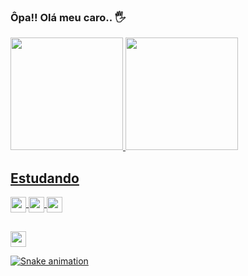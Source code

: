 ### Ôpa!! Olá meu caro.. 🖐️

 <div>
  <a href="https://github.com/DevThiagoOliveira">
  <img height="180em" src="https://github-readme-stats.vercel.app/api?username=DevThiagoOliveira&show_icons=true&theme=highcontrast&include_all_commits=true&count_private=true">
  <img height="180em" src="https://github-readme-stats.vercel.app/api/top-langs/?username=DevThiagoOliveira&layout=compact&langs_count=7&theme=highcontrast">
</div>

## Estudando

 <div>
  <a href="https://developer.mozilla.org/pt-BR/docs/Web/HTML">
  <img align="center" height= "25" href="https://developer.mozilla.org/pt-BR/docs/Web/HTML" target="_blank" src= "https://img.shields.io/badge/HTML-239120?style=for-the-badge&logo=html5&logoColor=white" >
  <a href="https://developer.mozilla.org/pt-BR/docs/Web/CSS">
  <img align="center" height= "25" href="https://developer.mozilla.org/pt-BR/docs/Web/CSS" target="_blank" src= "https://img.shields.io/badge/CSS3-1572B6?style=for-the-badge&logo=css3&logoColor=white" >
  <a href="https://developer.mozilla.org/pt-BR/docs/Web/JavaScript">
  <img align="center" height= "25" href="https://developer.mozilla.org/pt-BR/docs/Web/JavaScript" target="_blank" src= "https://img.shields.io/badge/JavaScript-323330?style=for-the-badge&logo=javascript&logoColor=F7DF1E">
</div>

##
  
 <div>
  <a href="https://www.linkedin.com/in/thiago-augusto-querino-de-oliveira-22a9731a2/">
  <img height= "25" href="https://www.linkedin.com/in/thiago-augusto-querino-de-oliveira-22a9731a2/" target="_blank" src= "https://img.shields.io/badge/LinkedIn-0077B5?style=for-the-badge&logo=linkedin&logoColor=white" >
 
  ![Snake animation](https://github.com/DevThiagoOliveira/DevThiagoOliveira/blob/output/github-contribution-grid-snake.svg)
 </div>
